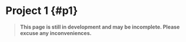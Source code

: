 # Project 1 {#p1}
> **This page is still in development and may be incomplete. Please excuse any inconveniences.**
